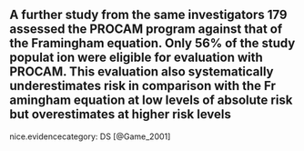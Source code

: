 A further study from the same investigators 179 assessed the PROCAM program against that of the Framingham equation. Only 56% of the study populat ion were eligible for evaluation with PROCAM. This evaluation also systematically underestimates risk in comparison with the Fr amingham equation at low levels of absolute risk but overestimates at higher risk levels
---
 nice.evidencecategory: DS
[@Game_2001]
